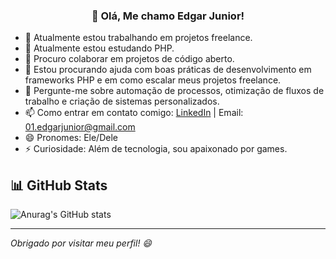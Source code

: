 <h3 align="center">👋 Olá, Me chamo Edgar Junior!</h3>

- 🔭 Atualmente estou trabalhando em projetos freelance.
- 🌱 Atualmente estou estudando PHP.
- 👯 Procuro colaborar em projetos de código aberto.
- 🤔 Estou procurando ajuda com boas práticas de desenvolvimento em frameworks PHP e em como escalar meus projetos freelance.
- 💬 Pergunte-me sobre automação de processos, otimização de fluxos de trabalho e criação de sistemas personalizados.
- 📫 Como entrar em contato comigo: [LinkedIn](https://www.linkedin.com/in/edgar-junior) | Email: 01.edgarjunior@gmail.com
- 😄 Pronomes: Ele/Dele
- ⚡ Curiosidade: Além de tecnologia, sou apaixonado por games.
## 📊 GitHub Stats

![Anurag's GitHub stats](https://github-readme-stats.vercel.app/api?username=Edgar0bsj&show_icons=true&theme=transparent)

---
*Obrigado por visitar meu perfil! 😄*
